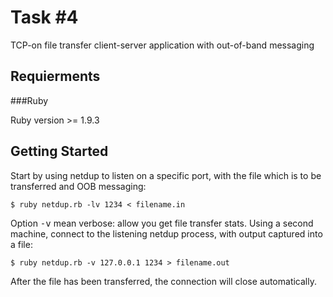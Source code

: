 Task #4
=======

TCP-on file transfer client-server application with out-of-band messaging

Requierments
------------

###Ruby

Ruby version >= 1.9.3

Getting Started
---------------

Start by using netdup to listen on a specific port, with the file which is to be transferred and OOB messaging:

    $ ruby netdup.rb -lv 1234 < filename.in

Option <tt>-v</tt> mean verbose: allow you get file transfer stats.
Using a second machine, connect to the listening netdup process, with output captured into a file:

    $ ruby netdup.rb -v 127.0.0.1 1234 > filename.out

After the file has been transferred, the connection will close automatically.